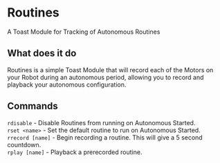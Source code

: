 # Routines
A Toast Module for Tracking of Autonomous Routines

## What does it do
Routines is a simple Toast Module that will record each of the Motors on your Robot during an autonomous period, allowing you to record and playback your autonomous configuration.

## Commands
`rdisable` - Disable Routines from running on Autonomous Started.  
`rset <name>` - Set the default routine to run on Autonomous Started.  
`rrecord [name]` - Begin recording a routine. This will give a 5 second countdown.  
`rplay [name]` - Playback a prerecorded routine.  

